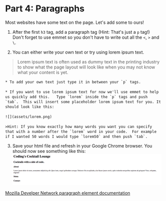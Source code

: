# Part 4: Paragraphs
Most websites have some text on the page. Let's add some to ours!

1. After the first `h3` tag, add a paragraph tag (Hint: That's just a `p` tag!) Don't forget to use emmet so you don't have to write out all the `<`, `>` and `\`.

2. You can either write your own text or try using lorem ipsum text. 
>Lorem ipsum text is often used as dummy text in the printing industry to show what the page layout will look like when you may not know what your content is yet.

    * To add your own text just type it in between your `p` tags.

    * If you want to use lorem ipsum text for now we'll use emmet to help us quickly add this.   Type `lorem` inside the `p` tags and push `tab`.  This will insert some placeholder lorem ipsum text for you. It should look like this: 
    
    ![](assets/lorem.png)
    
    >Hint: If you know exactly how many words you want you can specify that with a number after the `lorem` word in your code.  For example if I wanted 50 words I would type `lorem50` and then push `tab`.  

3. Save your html file and refresh in your Google Chrome browser. You should now see something like this: 
![](/assets/checkpointOne.png)


[Mozilla Develper Network paragraph element documentation](https://developer.mozilla.org/en-US/docs/Web/HTML/Element/p)